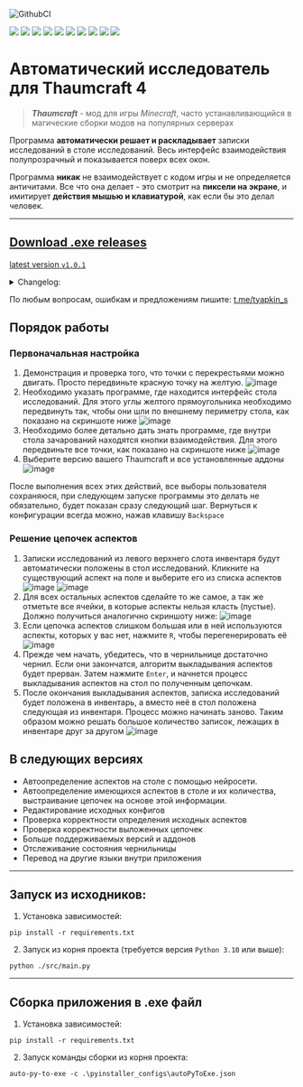 ![GithubCI](https://github.com/SergTyapkin/thaumcraft-auto-researcher/actions/workflows/auto-translate-readme.yml/badge.svg)

[![](https://img.shields.io/badge/русский-_?style=for-the-badge&logo=readme&color=white)](https://github.com/SergTyapkin/thaumcraft-auto-researcher/blob/README_TRANSLATIONS/russian.md)
[![](https://img.shields.io/badge/english-_?style=for-the-badge&logo=readme&color=white)](https://github.com/SergTyapkin/thaumcraft-auto-researcher/blob/README_TRANSLATIONS/english.md)
[![](https://img.shields.io/badge/中文(简体)-_?style=for-the-badge&logo=readme&color=white)](https://github.com/SergTyapkin/thaumcraft-auto-researcher/blob/README_TRANSLATIONS/chinese%20(simplified).md)
[![](https://img.shields.io/badge/中文(传统)-_?style=for-the-badge&logo=readme&color=white)](https://github.com/SergTyapkin/thaumcraft-auto-researcher/blob/README_TRANSLATIONS/chinese%20(traditional).md)
[![](https://img.shields.io/badge/arabic(العربية)-_?style=for-the-badge&logo=readme&color=white)](https://github.com/SergTyapkin/thaumcraft-auto-researcher/blob/README_TRANSLATIONS/arabic.md)
[![](https://img.shields.io/badge/español-_?style=for-the-badge&logo=readme&color=white)](https://github.com/SergTyapkin/thaumcraft-auto-researcher/blob/README_TRANSLATIONS/spanish.md)
[![](https://img.shields.io/badge/italiano-_?style=for-the-badge&logo=readme&color=white)](https://github.com/SergTyapkin/thaumcraft-auto-researcher/blob/README_TRANSLATIONS/italian.md)
[![](https://img.shields.io/badge/Deutsch-_?style=for-the-badge&logo=readme&color=white)](https://github.com/SergTyapkin/thaumcraft-auto-researcher/blob/README_TRANSLATIONS/dutch.md)
[![](https://img.shields.io/badge/hindi(हिन्दी)-_?style=for-the-badge&logo=readme&color=white)](https://github.com/SergTyapkin/thaumcraft-auto-researcher/blob/README_TRANSLATIONS/hindi.md)
[![](https://img.shields.io/badge/korean(한국어)-_?style=for-the-badge&logo=readme&color=white)](https://github.com/SergTyapkin/thaumcraft-auto-researcher/blob/README_TRANSLATIONS/korean.md)


# Автоматический исследователь для Thaumcraft 4
> _**Thaumcraft**_ - мод для игры _Minecraft_, часто устанавливающийся в магические сборки модов на популярных серверах

Программа **автоматически решает и раскладывает** записки исследований в столе исследований.
Весь интерфейс взаимодействия полупрозрачный и показывается поверх всех окон.

Программа **никак** не взаимодействует с кодом игры и не определяется античитами. 
Все что она делает - это смотрит на **пиксели на экране**, и имитирует **действия мышью и клавиатурой**, как если бы это делал человек.

---

## [Download .exe releases](https://github.com/SergTyapkin/thaumcraft-auto-researcher/releases)
[latest version `v1.0.1`](https://github.com/SergTyapkin/thaumcraft-auto-researcher/releases/tag/v1.0.1)
<details>
<summary>Changelog:</summary>

- Улучшено качество решения цепочек аспектов
- Ускорено решение цепочек аспектов в ~2 раза
- Добавлено логирование в .log-файлы внутри исполняемого .exe
- Добавлена кнопка закрытия
</details>


По любым вопросам, ошибкам и предложениям пишите: [t.me/tyapkin_s](https://t.me/tyapkin_s)

## Порядок работы
### Первоначальная настройка
1. Демонстрация и проверка того, что точки с перекрестьями можно двигать. 
Просто передвиньте красную точку на желтую.
![image](https://github.com/SergTyapkin/thaumcraft-auto-researcher/blob/master/README_images/enroll.png?raw=true)
2. Необходимо указать программе, где находится интерфейс стола исследований. 
Для этого углы желтого прямоугольника необходимо передвинуть так, чтобы они шли по внешнему периметру стола, как показано на скриншоте ниже
![image](https://github.com/SergTyapkin/thaumcraft-auto-researcher/blob/master/README_images/find_table.png?raw=true)
3. Необходимо более детально дать знать программе, где внутри стола зачарований находятся кнопки взаимодействия.
Для этого передвиньте все точки, как показано на скриншоте ниже
![image](https://github.com/SergTyapkin/thaumcraft-auto-researcher/blob/master/README_images/setup_controls.png?raw=true)
4. Выберите версию вашего Thaumcraft и все установленные аддоны
![image](https://github.com/SergTyapkin/thaumcraft-auto-researcher/blob/master/README_images/setup_version_and_addons.png?raw=true) 

После выполнения всех этих действий, все выборы пользователя сохраняюся,
при следующем запуске программы это делать не обязательно, будет показан сразу следующий шаг.
Вернуться к конфигурации всегда можно, нажав клавишу `Backspace`

### Решение цепочек аспектов
1. Записки исследований из левого верхнего слота инвентаря будут автоматически положены в стол исследований.
Кликните на существующий аспект на поле и выберите его из списка аспектов
![image](https://github.com/SergTyapkin/thaumcraft-auto-researcher/blob/master/README_images/setup_table_aspects.png?raw=true)
![image](https://github.com/SergTyapkin/thaumcraft-auto-researcher/blob/master/README_images/setup_table_aspects_1.png?raw=true)
2. Для всех остальных аспектов сделайте то же самое, а так же отметьте все ячейки, в которые
аспекты нельзя класть (пустые). Должно получиться аналогично скриншоту ниже:
![image](https://github.com/SergTyapkin/thaumcraft-auto-researcher/blob/master/README_images/setup_table_aspects_2.png?raw=true)
3. Если цепочка аспектов слишком большая или в ней используются аспекты, которых у вас нет, нажмите `R`, чтобы перегенерировать её
![image](https://github.com/SergTyapkin/thaumcraft-auto-researcher/blob/master/README_images/setup_table_aspects_3.png?raw=true)
4. Прежде чем начать, убедитесь, что в чернильнице достаточно чернил. Если они закончатся, алгоритм выкладывания аспектов будет прерван.
Затем нажмите `Enter`, и начнется процесс выкладывания аспектов на стол по полученным цепочкам.
5. После окончания выкладывания аспектов, записка исследований будет положена в инвентарь,
а вместо неё в стол положена следующая из инвентаря.
Процесс можно начинать заново. Таким образом можно решать большое количество записок, лежащих в инвентаре друг за другом
![image](https://github.com/SergTyapkin/thaumcraft-auto-researcher/blob/master/README_images/solving_done.png?raw=true)


## В следующих версиях
- Автоопределение аспектов на столе с помощью нейросети.
- Автоопределение имеющихся аспектов в столе и их количества, выстраивание цепочек на основе этой информации.
- Редактирование исходных конфигов
- Проверка корректности определения исходных аспектов
- Проверка корректности выложенных цепочек
- Больше поддерживаемых версий и аддонов
- Отслеживание состояния чернильницы
- Перевод на другие языки внутри приложения

---
## Запуск из исходников:
1. Установка зависимостей:
```shell
pip install -r requirements.txt
```

2. Запуск из корня проекта (требуется версия `Python 3.10` или выше):
```shell
python ./src/main.py
```

---
## Сборка приложения в .exe файл
1. Установка зависимостей:
```shell
pip install -r requirements.txt
```

2. Запуск команды сборки из корня проекта:
```shell
auto-py-to-exe -c .\pyinstaller_configs\autoPyToExe.json
```
